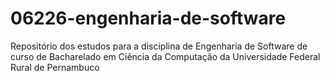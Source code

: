 # 06226-engenharia-de-software
Repositório dos estudos para a disciplina de Engenharia de Software de curso de Bacharelado em Ciência da Computação da Universidade Federal Rural de Pernambuco
